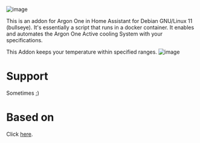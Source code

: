 ![image](https://raw.githubusercontent.com/adamoutler/HassOSArgonOneAddon/main/gitResources/activecooling.jpg)

This is an addon for Argon One in Home Assistant for Debian GNU/Linux 11 (bullseye).
It's essentially a script that runs in a docker container.
It enables and automates the Argon One Active cooling System with your specifications.

This Addon keeps your temperature within specified ranges.
![image](https://raw.githubusercontent.com/adamoutler/HassOSArgonOneAddon/main/gitResources/FanRangeExplaination.png)

# Support
Sometimes ;)

# Based on
Click [here](https://community.home-assistant.io/t/argon-one-active-cooling-addon/262598/8).
